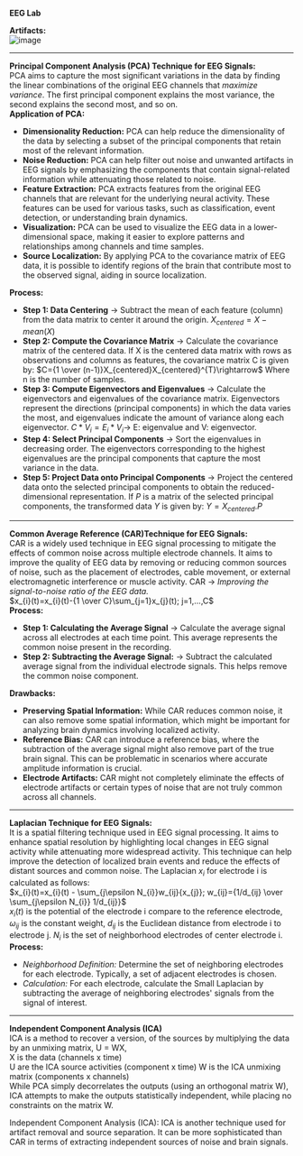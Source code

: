 **EEG Lab**

**Artifacts:**<br/>
![image](https://github.com/RezaSaadatyar/EEG-Lab/assets/96347878/2359e1a0-2a1a-4b36-b490-88887c781fc0)

---
**Principal Component Analysis (PCA) Technique for EEG Signals:**<Br/>
PCA aims to capture the most significant variations in the data by finding the linear combinations of the original EEG channels that *maximize variance*. The first principal component explains the most variance, the second explains the second most, and so on.<br/>
**Application of PCA:**<br/>
 - **Dimensionality Reduction:** PCA can help reduce the dimensionality of the data by selecting a subset of the principal components that retain most of the relevant information.
 - **Noise Reduction:** PCA can help filter out noise and unwanted artifacts in EEG signals by emphasizing the components that contain signal-related information while attenuating those related to noise.
 - **Feature Extraction:** PCA extracts features from the original EEG channels that are relevant for the underlying neural activity. These features can be used for various tasks, such as classification, event detection, or understanding brain dynamics.
 - **Visualization:** PCA can be used to visualize the EEG data in a lower-dimensional space, making it easier to explore patterns and relationships among channels and time samples.
 - **Source Localization:** By applying PCA to the covariance matrix of EEG data, it is possible to identify regions of the brain that contribute most to the observed signal, aiding in source localization.<br/>

**Process:**
  - **Step 1: Data Centering** $\rightarrow$ Subtract the mean of each feature (column) from the data matrix to center it around the origin. $X_{centered}= X- mean(X)$<br/>
  - **Step 2: Compute the Covariance Matrix** $\rightarrow$ Calculate the covariance matrix of the centered data. If X is the centered data matrix with rows as observations and columns as features, the covariance matrix C is given by: $C={1 \over (n-1)}X_{centered}X_{centered}^{T}\rightarrow$ Where n is the number of samples.
  - **Step 3: Compute Eigenvectors and Eigenvalues** $\rightarrow$ Calculate the eigenvectors and eigenvalues of the covariance matrix. Eigenvectors represent the directions (principal components) in which the data varies the most, and eigenvalues indicate the amount of variance along each eigenvector.
$C*V_{i}=E_{i}*V_{i}\rightarrow$  E: eigenvalue and V: eigenvector.<br/>
  - **Step 4: Select Principal Components** $\rightarrow$ Sort the eigenvalues in decreasing order. The eigenvectors corresponding to the highest eigenvalues are the principal components that capture the most variance in the data.<br/>
  - **Step 5: Project Data onto Principal Components** $\rightarrow$ Project the centered data onto the selected principal components to obtain the reduced-dimensional representation. If *P* is a matrix of the selected principal components, the transformed data *Y* is given by: $Y=X_{centered}.P$

----
**Common Average Reference (CAR)Technique for EEG Signals:**<br/>
CAR is a widely used technique in EEG signal processing to mitigate the effects of common noise across multiple electrode channels. It aims to improve the quality of EEG data by removing or reducing common sources of noise, such as the placement of electrodes, cable movement, or external electromagnetic interference or muscle activity. CAR $\rightarrow$ *Improving the signal-to-noise ratio of the EEG data.*<br/> $x_{i}(t)=x_{i}(t)-{1 \over C}\sum_{j=1}x_{j}(t); j=1,...,C$<br/>
**Process:**<br/>
 - **Step 1: Calculating the Average Signal** $\rightarrow$ Calculate the average signal across all electrodes at each time point. This average represents the common noise present in the recording.
 - **Step 2: Subtracting the Average Signal:**  $\rightarrow$ Subtract the calculated average signal from the individual electrode signals. This helps remove the common noise component.<br/>

**Drawbacks:**
 - **Preserving Spatial Information:** While CAR reduces common noise, it can also remove some spatial information, which might be important for analyzing brain dynamics involving localized activity.
 - **Reference Bias:** CAR can introduce a reference bias, where the subtraction of the average signal might also remove part of the true brain signal. This can be problematic in scenarios where accurate amplitude information is crucial.
 - **Electrode Artifacts:** CAR might not completely eliminate the effects of electrode artifacts or certain types of noise that are not truly common across all channels.

----
**Laplacian Technique for EEG Signals:**<br/>
It  is a spatial filtering technique used in EEG signal processing. It aims to enhance spatial resolution by highlighting local changes in EEG signal activity while attenuating more widespread activity. This technique can help improve the detection of localized brain events and reduce the effects of distant sources and common noise. The Laplacian $x_{i}$ for electrode i is calculated as follows:<br/>
$x_{i}(t)=x_{i}(t) - \sum_{j\epsilon N_{i}}w_{ij}{x_{j}}; w_{ij}={1/d_{ij} \over \sum_{j\epsilon N_{i}} 1/d_{ij}}$<br/>
$x_{i}(t)$ is the potential of the electrode i compare to the reference electrode, $ω_{ij}$ is the constant weight, $d_{ij}$ is the Euclidean distance from electrode i to electrode j. $N_{i}$ is the set of neighborhood electrodes of center electrode i.
**Process:**<br/>
  - *Neighborhood Definition:* Determine the set of neighboring electrodes for each electrode. Typically, a set of adjacent electrodes is chosen.
  - *Calculation:* For each electrode, calculate the Small Laplacian by subtracting the average of neighboring electrodes' signals from the signal of interest.
----




**Independent Component Analysis (ICA)**<br/> 
ICA is a method to recover a version, of the sources by multiplying the data by an unmixing matrix, U = WX,<br/> 
X is the data (channels x time)<br/> 
U are the ICA source activities (component x time) W is the ICA unmixing matrix (components x channels)<br/> 
While PCA simply decorrelates the outputs (using an orthogonal matrix W), ICA attempts to make the outputs statistically independent, while placing no constraints on the matrix W.<br/> 

















Independent Component Analysis (ICA): ICA is another technique used for artifact removal and source separation. It can be more sophisticated than CAR in terms of extracting independent sources of noise and brain signals.
